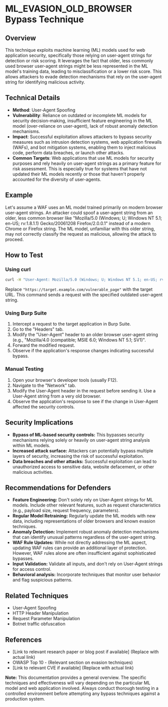 # ML_EVASION_OLD_BROWSER Bypass Technique

## Overview

This technique exploits machine learning (ML) models used for web application security, specifically those relying on user-agent strings for detection or risk scoring.  It leverages the fact that older, less commonly used browser user-agent strings might be less represented in the ML model's training data, leading to misclassification or a lower risk score.  This allows attackers to evade detection mechanisms that rely on the user-agent string for identifying malicious activity.

## Technical Details

- **Method**: User-Agent Spoofing
- **Vulnerability**: Reliance on outdated or incomplete ML models for security decision-making, insufficient feature engineering in the ML model (over-reliance on user-agent), lack of robust anomaly detection mechanisms.
- **Impact**: Successful exploitation allows attackers to bypass security measures such as intrusion detection systems, web application firewalls (WAFs), and bot mitigation systems, enabling them to inject malicious code, perform data breaches, or launch other attacks.
- **Common Targets**: Web applications that use ML models for security purposes and rely heavily on user-agent strings as a primary feature for risk assessment.  This is especially true for systems that have not updated their ML models recently or those that haven't properly accounted for the diversity of user-agents.


## Example

Let's assume a WAF uses an ML model trained primarily on modern browser user-agent strings.  An attacker could spoof a user-agent string from an older, less common browser like "Mozilla/5.0 (Windows; U; Windows NT 5.1; en-US; rv:1.8.1.1) Gecko/20061208 Firefox/2.0.0.1" instead of a modern Chrome or Firefox string. The ML model, unfamiliar with this older string, may not correctly classify the request as malicious, allowing the attack to proceed.


## How to Test

### Using curl

```bash
curl -H "User-Agent: Mozilla/5.0 (Windows; U; Windows NT 5.1; en-US; rv:1.8.1.1) Gecko/20061208 Firefox/2.0.0.1" "https://target.example.com/vulnerable_page"
```

Replace `"https://target.example.com/vulnerable_page"` with the target URL. This command sends a request with the specified outdated user-agent string.

### Using Burp Suite

1. Intercept a request to the target application in Burp Suite.
2. Go to the "Headers" tab.
3. Modify the "User-Agent" header to an older browser user-agent string (e.g.,  "Mozilla/4.0 (compatible; MSIE 6.0; Windows NT 5.1; SV1)".
4. Forward the modified request.
5. Observe if the application's response changes indicating successful bypass.


### Manual Testing

1. Open your browser's developer tools (usually F12).
2. Navigate to the "Network" tab.
3. Modify the User-Agent header in the request before sending it.  Use a User-Agent string from a very old browser.
4. Observe the application's response to see if the change in User-Agent affected the security controls.


## Security Implications

- **Bypass of ML-based security controls:** This bypasses security mechanisms relying solely or heavily on user-agent string analysis within ML models.
- **Increased attack surface:** Attackers can potentially bypass multiple layers of security, increasing the risk of successful exploitation.
- **Data breaches and other attacks:** Successful exploitation can lead to unauthorized access to sensitive data, website defacement, or other malicious activities.


## Recommendations for Defenders

- **Feature Engineering:**  Don't solely rely on User-Agent strings for ML models. Include other relevant features, such as request characteristics (e.g., payload size, request frequency, parameters).
- **Regular Model Retraining:** Regularly update the ML models with new data, including representations of older browsers and known evasion techniques.
- **Anomaly Detection:** Implement robust anomaly detection mechanisms that can identify unusual patterns regardless of the user-agent string.
- **WAF Rule Updates:**  While not directly addressing the ML aspect, updating WAF rules can provide an additional layer of protection.  However, WAF rules alone are often insufficient against sophisticated bypasses.
- **Input Validation:** Validate all inputs, and don't rely on User-Agent strings for access control.
- **Behavioral analysis:** Incorporate techniques that monitor user behavior and flag suspicious patterns.


## Related Techniques

- User-Agent Spoofing
- HTTP Header Manipulation
- Request Parameter Manipulation
- Botnet traffic obfuscation


## References

- [Link to relevant research paper or blog post if available] (Replace with actual link)
- OWASP Top 10 - (Relevant section on evasion techniques)
- [Link to relevant CVE if available] (Replace with actual link)


**Note:**  This documentation provides a general overview. The specific techniques and effectiveness will vary depending on the particular ML model and web application involved.  Always conduct thorough testing in a controlled environment before attempting any bypass techniques against a production system.
